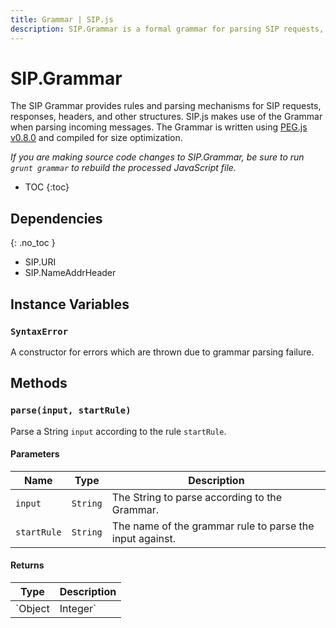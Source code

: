 ```yaml
---
title: Grammar | SIP.js
description: SIP.Grammar is a formal grammar for parsing SIP requests, responses, headers, and other structures. SIP.js uses SIP.Grammar for parsing SIP messages for WebRTC.
---
```


# SIP.Grammar

The SIP Grammar provides rules and parsing mechanisms for SIP requests, responses, headers, and other structures. SIP.js makes use of the Grammar when parsing incoming messages. The Grammar is written using [PEG.js v0.8.0](http://pegjs.majda.cz/) and compiled for size optimization.

*If you are making source code changes to SIP.Grammar, be sure to run `grunt grammar` to rebuild the processed JavaScript file.*

* TOC
{:toc}

<div markdown="1" class="dev">

## Dependencies
{: .no_toc }

* SIP.URI
* SIP.NameAddrHeader

</div>

## Instance Variables

### `SyntaxError`

A constructor for errors which are thrown due to grammar parsing failure.

## Methods

### `parse(input, startRule)`

Parse a String `input` according to the rule `startRule`.

#### Parameters

Name | Type | Description
-|-|-
`input` | `String` | The String to parse according to the Grammar.
`startRule` | `String` | The name of the grammar rule to parse the input against.

#### Returns

Type | Description
-|-
`Object|Integer` | The data parsed, or -1 if the input failed to parse.
